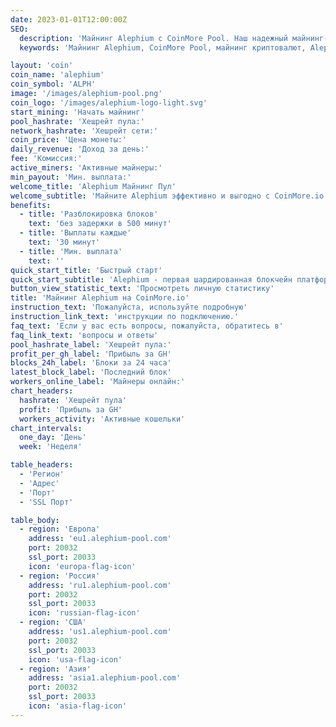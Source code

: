```yaml
---
date: 2023-01-01T12:00:00Z
SEO:
  description: 'Майнинг Alephium с CoinMore Pool. Наш надежный майнинг-пул обеспечивает высокую прибыльность, стабильность и безопасность для майнеров Alephium.'
  keywords: 'Майнинг Alephium, CoinMore Pool, майнинг криптовалют, Alephium, крипто майнинг, майнинг цифровой валюты, децентрализованный майнинг, безопасный майнинг, прибыльный майнинг'

layout: 'coin'
coin_name: 'alephium'
coin_symbol: 'ALPH'
image: '/images/alephium-pool.png'
coin_logo: '/images/alephium-logo-light.svg'
start_mining: 'Начать майнинг'
pool_hashrate: 'Хешрейт пула:'
network_hashrate: 'Хешрейт сети:'
coin_price: 'Цена монеты:'
daily_revenue: 'Доход за день:'
fee: 'Комиссия:'
active_miners: 'Активные майнеры:'
min_payout: 'Мин. выплата:'
welcome_title: 'Alephium Майнинг Пул'
welcome_subtitle: 'Майните Alephium эффективно и выгодно с CoinMore.io. Высокая производительность, безопасность и энергоэффективность. Начните майнить сегодня!'
benefits:
  - title: 'Разблокировка блоков'
    text: 'без задержки в 500 минут'
  - title: 'Выплаты каждые'
    text: '30 минут'
  - title: 'Мин. выплата'
    text: ''
quick_start_title: 'Быстрый старт'
quick_start_subtitle: 'Alephium - первая шардированная блокчейн платформа, улучшающая технологии Bitcoin и UTXO. Высокая производительность и энергоэффективность для DeFi и dApps.'
button_view_statistic_text: 'Просмотреть личную статистику'
title: 'Майнинг Alephium на CoinMore.io'
instruction_text: 'Пожалуйста, используйте подробную'
instruction_link_text: 'инструкции по подключению.'
faq_text: 'Если у вас есть вопросы, пожалуйста, обратитесь в'
faq_link_text: 'вопросы и ответы'
pool_hashrate_label: 'Хешрейт пула:'
profit_per_gh_label: 'Прибыль за GH'
blocks_24h_label: 'Блоки за 24 часа'
latest_block_label: 'Последний блок'
workers_online_label: 'Майнеры онлайн:'
chart_headers:
  hashrate: 'Хешрейт пула'
  profit: 'Прибыль за GH'
  workers_activity: 'Активные кошельки'
chart_intervals:
  one_day: 'День'
  week: 'Неделя'

table_headers:
  - 'Регион'
  - 'Адрес'
  - 'Порт'
  - 'SSL Порт'

table_body:
  - region: 'Европа'
    address: 'eu1.alephium-pool.com'
    port: 20032
    ssl_port: 20033
    icon: 'europa-flag-icon'
  - region: 'Россия'
    address: 'ru1.alephium-pool.com'
    port: 20032
    ssl_port: 20033
    icon: 'russian-flag-icon'
  - region: 'США'
    address: 'us1.alephium-pool.com'
    port: 20032
    ssl_port: 20033
    icon: 'usa-flag-icon'
  - region: 'Азия'
    address: 'asia1.alephium-pool.com'
    port: 20032
    ssl_port: 20033
    icon: 'asia-flag-icon'
---
```

